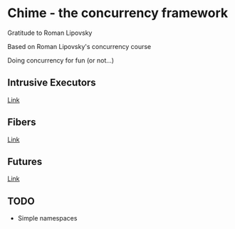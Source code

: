 # Chime - the concurrency framework 
Gratitude to Roman Lipovsky

Based on Roman Lipovsky's concurrency course

Doing concurrency for fun (or not...)

## Intrusive Executors
[Link](./meijic/executors/README.md)

## Fibers
[Link](./meijic/fibers/README.md)

## Futures
[Link](./meijic/futures/README.md)

## TODO
+ Simple namespaces



